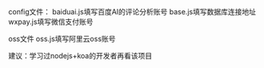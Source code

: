 config文件：
baiduai.js填写百度AI的评论分析账号
base.js填写数据库连接地址
wxpay.js填写微信支付账号

oss文件
oss.js填写阿里云oss账号

建议：学习过nodejs+koa的开发者再看该项目